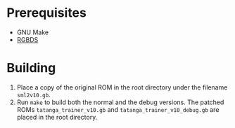# Prerequisites

* GNU Make
* [RGBDS](https://rgbds.gbdev.io/)

# Building
1. Place a copy of the original ROM in the root directory under the filename
   `sml2v10.gb`.
3. Run `make` to build both the normal and the debug versions.
   The patched ROMs
   `tatanga_trainer_v10.gb` and
   `tatanga_trainer_v10_debug.gb`
   are placed in the root directory.
